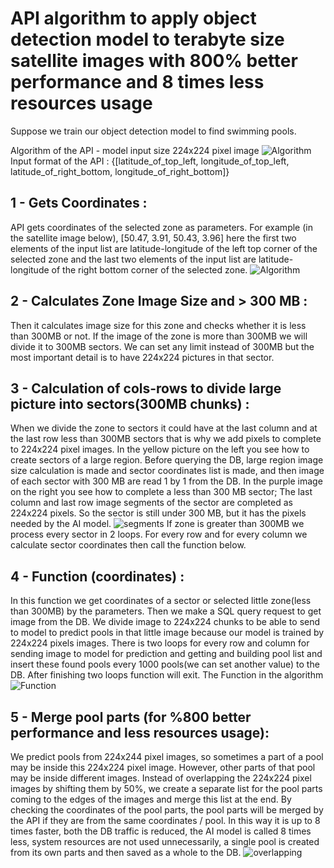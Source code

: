 # API algorithm to apply object detection model to terabyte size satellite images with 800% better performance and 8 times less resources usage
Suppose we train our object detection model to find swimming pools.

Algorithm of the API - model input size 224x224 pixel image
![Algorithm](https://github.com/orhannurkan/API-algorithm-for-terabyte-size-images-/Algorithm.jpg)
Input format of the API : {[latitude_of_top_left, longitude_of_top_left, latitude_of_right_bottom, longitude_of_right_bottom]}

## 1 - Gets Coordinates : 
API gets coordinates of the selected zone as parameters. For example (in the satellite image below), [50.47, 3.91, 50.43, 3.96] here the first two elements of the input list are latitude-longitude of the left top corner of the selected zone and the last two elements of the input list are latitude-longitude of the right bottom corner of the selected zone. 
![Algorithm](https://github.com/orhannurkan/API-algorithm-for-terabyte-size-images-/algorithm.jpg)

## 2 - Calculates Zone Image Size and > 300 MB : 
Then it calculates image size for this zone and checks whether it is less than 300MB or not. If the image of the zone is more than 300MB we will divide it to 300MB sectors. We can set any limit instead of 300MB but the most important detail is to have 224x224 pictures in that sector.

## 3 - Calculation of cols-rows to divide large picture into sectors(300MB chunks) : 
When we divide the zone to sectors it could have at the last column and at the last row less than 300MB sectors that is why we add pixels to complete to 224x224 pixel images.
In the yellow picture on the left you see how to create sectors of a large region. Before querying the DB, large region image size calculation is made and sector coordinates list is made, and then image of each sector with 300 MB are read 1 by 1 from the DB.
In the purple image on the right you see how to complete a less than 300 MB sector; The last column and last row image segments of the sector are completed as 224x224 pixels. So the sector is still under 300 MB, but it has the pixels needed by the AI model.
![segments](https://github.com/orhannurkan/API-algorithm-for-terabyte-size-images-/segments.jpg)
If zone is greater than 300MB we process every sector in 2 loops. For every row and for every column we calculate sector coordinates then call the function below.

## 4 - Function (coordinates) : 
In this function we get coordinates of a sector or selected little zone(less than 300MB) by the parameters. Then we make a SQL query request to get image from the DB. We divide image to 224x224 chunks to be able to send to model to predict pools in that little image because our model is trained by 224x224 pixels images. There is two loops for every row and column for sending image to model for prediction and getting and building pool list and insert these found pools every 1000 pools(we can set another value) to the DB. After finishing two loops function will exit.
The Function in the algorithm
![Function](https://github.com/orhannurkan/API-algorithm-for-terabyte-size-images-/function.jpg)

## 5 - Merge pool parts (for %800 better performance and less resources usage): 
We predict pools from 224x244 pixel images, so sometimes a part of a pool may be inside this 224x224 pixel image. However, other parts of that pool may be inside different images. Instead of overlapping the 224x224 pixel images by shifting them by 50%, we create a separate list for the pool parts coming to the edges of the images and merge this list at the end. By checking the coordinates of the pool parts, the pool parts will be merged by the API if they are from the same coordinates / pool.
In this way it is up to 8 times faster, both the DB traffic is reduced, the AI model is called 8 times less, system resources are not used unnecessarily, a single pool is created from its own parts and then saved as a whole to the DB. 
![overlapping](https://github.com/orhannurkan/API-algorithm-for-terabyte-size-images-/overlapping.jpg)

